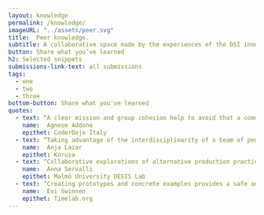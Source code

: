 ```yaml
---
layout: knowledge
permalink: /knowledge/
imageURL: "../assets/peer.svg"
title:  Peer knowledge.
subtitle: A collaborative space made by the experiences of the DSI innovators. The space provides problems solving tactics generated by the people who are making digital social innovation in Europe.
button: Share what you’ve learned
h2: Selected snippets
submissions-link-text: all submissions
tags:
  - one
  - two
  - three
bottom-button: Share what you've learned
quotes:
  - text: “A clear mission and group cohesion help to avoid that a community based initiative becomes a pure service where the assessment logic can limit the freedom of expression of the kids learning tech.”
    name:  Agnese Addone
    epithet: CoderDojo Italy
  - text: “Taking advantage of the interdisciplinarity of a team of people coming from different backgrounds&#058; from engineers to bioscientists.”.
    name:  Anja Lazar
    epithet: Koruza
  - text: “Collaborative explorations of alternative production practices require ongoing experimentation with formats, mutual learning but also a long-term commitment from the different parties involved”
    name:  Anna Servalli
    epithet: Malmö University DESIS Lab
  - text: “Creating prototypes and concrete examples provides a safe and empowering environment that shows the positive outcome for change”
    name:  Evi Swinnen
    epithet: Timelab.org
---
```

